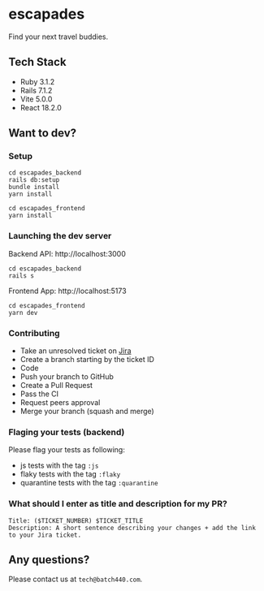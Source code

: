 # escapades
Find your next travel buddies.

## Tech Stack
- Ruby 3.1.2
- Rails 7.1.2
- Vite 5.0.0
- React 18.2.0

## Want to dev?

### Setup
```
cd escapades_backend
rails db:setup
bundle install
yarn install

cd escapades_frontend
yarn install
```

### Launching the dev server
Backend API: http://localhost:3000
```
cd escapades_backend
rails s
```

Frontend App: http://localhost:5173
```
cd escapades_frontend
yarn dev
```

### Contributing
- Take an unresolved ticket on [Jira](https://anthyou.atlassian.net/jira/software/projects/ES/boards/8)
- Create a branch starting by the ticket ID
- Code
- Push your branch to GitHub
- Create a Pull Request
- Pass the CI
- Request peers approval
- Merge your branch (squash and merge)

### Flaging your tests (backend)
Please flag your tests as following:
- js tests with the tag `:js`
- flaky tests with the tag `:flaky`
- quarantine tests with the tag `:quarantine`

### What should I enter as title and description for my PR?
```
Title: ($TICKET_NUMBER) $TICKET_TITLE
Description: A short sentence describing your changes + add the link to your Jira ticket.
```

## Any questions?
Please contact us at `tech@batch440.com`.
